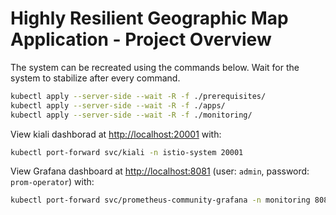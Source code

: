 # Highly Resilient Geographic Map Application - Project Overview

The system can be recreated using the commands below. Wait for the system to stabilize after every command.

```bash
kubectl apply --server-side --wait -R -f ./prerequisites/
kubectl apply --server-side --wait -R -f ./apps/
kubectl apply --server-side --wait -R -f ./monitoring/
```

View kiali dashborad at [http://localhost:20001](http://localhost:20001) with:

```bash
kubectl port-forward svc/kiali -n istio-system 20001
```

View Grafana dashboard at [http://localhost:8081](http://localhost:8081) (user: `admin`, password: `prom-operator`) with:

```bash
kubectl port-forward svc/prometheus-community-grafana -n monitoring 8081:80
```